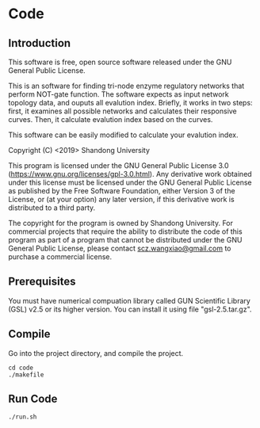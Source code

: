 # Code
Introduction
--
This software is free, open source software released under the GNU General Public License.

This is an software for finding tri-node enzyme regulatory networks that perform NOT-gate function. The software expects as input network topology data, and ouputs all evalution index. Briefly, it works in two steps: first, it
examines all possible networks and calculates their responsive curves. Then, it calculate evalution index based on the curves.

This software can be easily modified to calculate your evalution index.

Copyright (C) <2019>  Shandong University

This program is licensed under the GNU General Public License 3.0 (https://www.gnu.org/licenses/gpl-3.0.html). Any derivative work obtained under this license must be licensed under the GNU General Public License as published by the Free Software Foundation, either Version 3 of the License, or (at your option) any later version, if this derivative work is distributed to a third party.

The copyright for the program is owned by Shandong University. For commercial projects that require the ability to distribute the code of this program as part of a program that cannot be distributed under the GNU General Public License, please contact <scz.wangxiao@gmail.com> to purchase a commercial license.

Prerequisites
--
You must have numerical compuation library called GUN Scientific Library (GSL) v2.5 or its higher version. You can install it using file "gsl-2.5.tar.gz".

Compile
--
Go into the project directory, and compile the project.

```
cd code
./makefile
```
Run Code
--

```
./run.sh
```

